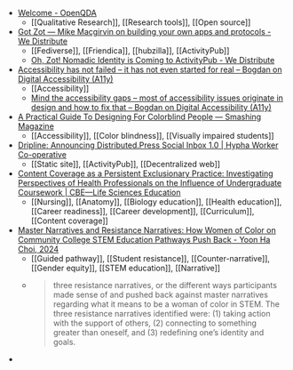 - [Welcome - OpenQDA](https://openqda.org/)
	- [[Qualitative Research]], [[Research tools]], [[Open source]]
- [Got Zot — Mike Macgirvin on building your own apps and protocols - We Distribute](https://wedistribute.org/2017/10/got-zot-mike-macgirvin-on-building-your-own-apps-and-protocols/)
	- [[Fediverse]], [[Friendica]], [[hubzilla]], [[ActivityPub]]
	- [Oh, Zot! Nomadic Identity is Coming to ActivityPub - We Distribute](https://wedistribute.org/2024/03/activitypub-nomadic-identity/)
- [Accessibility has not failed – it has not even started for real – Bogdan on Digital Accessibility (A11y)](https://cerovac.com/a11y/2024/03/accessibility-has-not-failed-it-has-not-even-started-for-real/)
	- [[Accessibility]]
	- [Mind the accessibility gaps – most of accessibility issues originate in design and how to fix that – Bogdan on Digital Accessibility (A11y)](https://cerovac.com/a11y/2024/01/mind-the-accessibility-gaps-most-of-accessibility-issues-originate-in-design-and-how-to-fix-that/)
- [A Practical Guide To Designing For Colorblind People — Smashing Magazine](https://www.smashingmagazine.com/2024/02/designing-for-colorblindness/)
	- [[Accessibility]], [[Color blindness]], [[Visually impaired students]]
- [Dripline: Announcing Distributed.Press Social Inbox 1.0 | Hypha Worker Co-operative](https://hypha.coop/dripline/announcing-dp-social-inbox/)
	- [[Static site]], [[ActivityPub]], [[Decentralized web]]
- [Content Coverage as a Persistent Exclusionary Practice: Investigating Perspectives of Health Professionals on the Influence of Undergraduate Coursework | CBE—Life Sciences Education](https://www.lifescied.org/doi/10.1187/cbe.23-05-0074)
	- [[Nursing]], [[Anatomy]], [[Biology education]], [[Health education]], [[Career readiness]], [[Career development]], [[Curriculum]], [[Content coverage]]
- [Master Narratives and Resistance Narratives: How Women of Color on Community College STEM Education Pathways Push Back - Yoon Ha Choi, 2024](https://journals.sagepub.com/doi/abs/10.1177/00915521241238746)
	- [[Guided pathway]], [[Student resistance]], [[Counter-narrative]], [[Gender equity]], [[STEM education]], [[Narrative]]
	- >three resistance narratives, or the different ways participants made sense of and pushed back against master narratives regarding what it means to be a woman of color in STEM. The three resistance narratives identified were: (1) taking action with the support of others, (2) connecting to something greater than oneself, and (3) redefining one’s identity and goals.
-